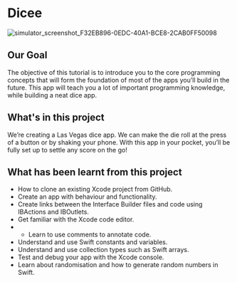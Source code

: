 
# Dicee
![simulator_screenshot_F32EB896-0EDC-40A1-BCE8-2CAB0FF50098](https://github.com/princetomar/Swift_UI_DICEE_APP/assets/71916212/512f4132-1907-4f43-b7fe-924f53068998)

## Our Goal

The objective of this tutorial is to introduce you to the core programming concepts that will form the foundation of 
most of the apps you’ll build in the future. This app will teach you a lot of important programming knowledge, while building a neat dice app.

## What's in this project

We’re creating a Las Vegas dice app. We can make the die roll at the press of a button or by shaking your phone. With this app in your pocket, you’ll be fully set up to settle any score on the go!


## What has been learnt from this project

* How to clone an existing Xcode project from GitHub.
* Create an app with behaviour and functionality.
* Create links between the Interface Builder files and code using IBActions and IBOutlets.
* Get familiar with the Xcode code editor.
* * Learn to use comments to annotate code.
* Understand and use Swift constants and variables.
* Understand and use collection types such as Swift arrays.
* Test and debug your app with the Xcode console.
* Learn about randomisation and how to generate random numbers in Swift.


